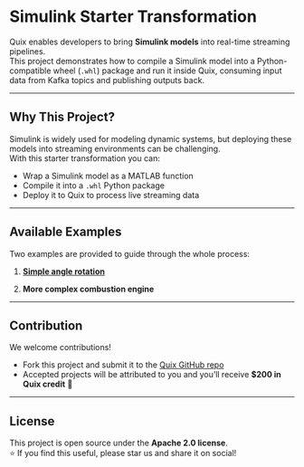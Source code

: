 # Simulink Starter Transformation

Quix enables developers to bring **Simulink models** into real-time streaming pipelines.  
This project demonstrates how to compile a Simulink model into a Python-compatible wheel (`.whl`) package and run it inside Quix, consuming input data from Kafka topics and publishing outputs back.

---

## Why This Project?

Simulink is widely used for modeling dynamic systems, but deploying these models into streaming environments can be challenging.  
With this starter transformation you can:

- Wrap a Simulink model as a MATLAB function
- Compile it into a `.whl` Python package
- Deploy it to Quix to process live streaming data

---

## Available Examples

Two examples are provided to guide through the whole process:

1. **[Simple angle rotation](https://github.com/quixio/simulink-quix-integration/tree/main/simulink-wheel)**

2. **More complex combustion engine**  


---

## Contribution

We welcome contributions!  
- Fork this project and submit it to the [Quix GitHub repo](https://github.com/quixio)  
- Accepted projects will be attributed to you and you’ll receive **$200 in Quix credit** 🎉  

---

## License

This project is open source under the **Apache 2.0 license**.  
⭐ If you find this useful, please star us and share it on social!